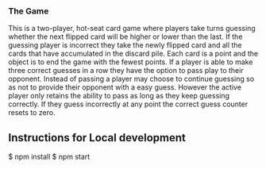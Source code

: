 


### The Game

This is a two-player, hot-seat card game where players take turns guessing whether the next flipped card will be higher or lower than the last. If the guessing player is incorrect they take the newly flipped card and all the cards that have accumulated in the discard pile. Each card is a point and the object is to end the game with the fewest points. If a player is able to make three correct guesses in a row they have the option to pass play to their opponent. Instead of passing a player may choose to continue guessing so as not to provide their opponent with a easy guess. However the active player only retains the ability to pass as long as they keep guessing correctly. If they guess incorrectly at any point the correct guess counter resets to zero.

## Instructions for Local development

$ npm install
$ npm start

